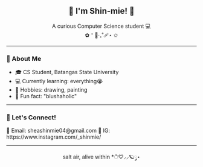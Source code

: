 <!-- Hi there 👋 -->
<h2 align="center">🌷 I'm Shin-mie! 🌷</h2>
<p align="center">
  A curious Computer Science student 💻 <br>
    ✿ ⁺ 🎀‧₊˚🩹⋆ ✩ <br>

---

### 🧁 About Me
- 🎓 CS Student, Batangas State University
- 💻 Currently learning: everything😭
- 📖 Hobbies: drawing, painting
- 🌱 Fun fact: "blushaholic"

---

### 💖 Let's Connect!
<p align="left">
  💌 Email: sheashinmie04@gmail.com   
  📸 IG: https://www.instagram.com/_shinmie/
</p>

---

<p align="center">
  salt air, alive within ‎*ੈ♡⸝⸝🪐༘⋆
</p>
